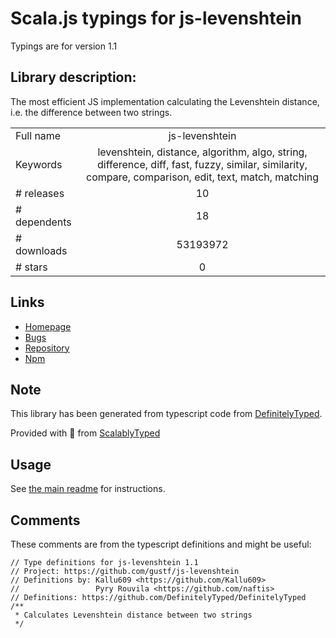 
# Scala.js typings for js-levenshtein

Typings are for version 1.1

## Library description:
The most efficient JS implementation calculating the Levenshtein distance, i.e. the difference between two strings.

|                    |                 |
| ------------------ | :-------------: |
| Full name          | js-levenshtein |
| Keywords           | levenshtein, distance, algorithm, algo, string, difference, diff, fast, fuzzy, similar, similarity, compare, comparison, edit, text, match, matching |
| # releases         | 10 |
| # dependents       | 18 |
| # downloads        | 53193972 |
| # stars            | 0 |

## Links
- [Homepage](https://github.com/gustf/js-levenshtein#readme)
- [Bugs](https://github.com/gustf/js-levenshtein/issues)
- [Repository](https://github.com/gustf/js-levenshtein)
- [Npm](https://www.npmjs.com/package/js-levenshtein)
    


## Note
This library has been generated from typescript code from [DefinitelyTyped](https://definitelytyped.org).

Provided with :purple_heart: from [ScalablyTyped](https://github.com/oyvindberg/ScalablyTyped)

## Usage
See [the main readme](../../readme.md) for instructions.

## Comments

These comments are from the typescript definitions and might be useful:
```
// Type definitions for js-levenshtein 1.1
// Project: https://github.com/gustf/js-levenshtein
// Definitions by: Kallu609 <https://github.com/Kallu609>
//                 Pyry Rouvila <https://github.com/naftis>
// Definitions: https://github.com/DefinitelyTyped/DefinitelyTyped
/**
 * Calculates Levenshtein distance between two strings
 */

```

